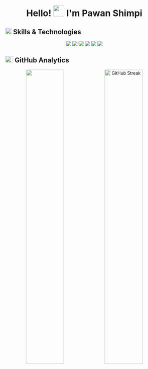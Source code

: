<div align="center">

  <h1>Hello! <img src="https://media.giphy.com/media/hvRJCLFzcasrR4ia7z/giphy.gif" width="35px" height="35px"> I'm Pawan Shimpi</h1>
  
</div>

<h2 align="left">
  <img src="https://media2.giphy.com/media/QssGEmpkyEOhBCb7e1/giphy.gif?cid=ecf05e47a0n3gi1bfqntqmob8g9aid1oyj2wr3ds3mg700bl&rid=giphy.gif" width="20px" height="20px">
  Skills & Technologies
</h2>

<div align="center">
  <img src="https://skillicons.dev/icons?i=dotnet,cs" />
  <img src="https://skillicons.dev/icons?i=firebase,mysql,postman" />
  <img src="https://skillicons.dev/icons?i=git,github" />
  <img src="https://skillicons.dev/icons?i=bash,githubactions" />
  <img src="https://skillicons.dev/icons?i=html,css,bootstrap" />
  <img src="https://skillicons.dev/icons?i=js,jquery,react" />
</div>

<h2 align="left">
  <img src="https://media.giphy.com/media/iY8CRBdQXODJSCERIr/giphy.gif" width="25px" height="20px">
  GitHub Analytics
</h2>

<p align="center">
  <img width="49%" src="https://github-readme-stats.vercel.app/api?username=PawanShimpiIKF&show_icons=true&theme=blue-green&hide_border=true&bg_color=00000022&rank_icon=github&include_all_commits=true&custom_title=GitHub&nbsp;Stats&show_icons=true"/>
  
 <img width="49%" src="https://github-readme-streak-stats-three-umber.vercel.app?user=PawanShimpiIKF&theme=blue-green&hide_border=true&background=00000022" alt="GitHub Streak" />
</p>

